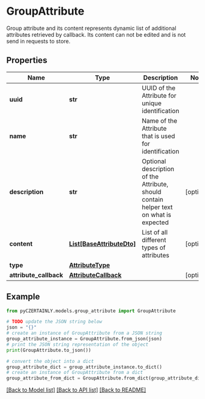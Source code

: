# GroupAttribute

Group attribute and its content represents dynamic list of additional attributes retrieved by callback. Its content can not be edited and is not send in requests to store.

## Properties

Name | Type | Description | Notes
------------ | ------------- | ------------- | -------------
**uuid** | **str** | UUID of the Attribute for unique identification | 
**name** | **str** | Name of the Attribute that is used for identification | 
**description** | **str** | Optional description of the Attribute, should contain helper text on what is expected | [optional] 
**content** | [**List[BaseAttributeDto]**](BaseAttributeDto.md) | List of all different types of attributes | [optional] 
**type** | [**AttributeType**](AttributeType.md) |  | 
**attribute_callback** | [**AttributeCallback**](AttributeCallback.md) |  | [optional] 

## Example

```python
from pyCZERTAINLY.models.group_attribute import GroupAttribute

# TODO update the JSON string below
json = "{}"
# create an instance of GroupAttribute from a JSON string
group_attribute_instance = GroupAttribute.from_json(json)
# print the JSON string representation of the object
print(GroupAttribute.to_json())

# convert the object into a dict
group_attribute_dict = group_attribute_instance.to_dict()
# create an instance of GroupAttribute from a dict
group_attribute_from_dict = GroupAttribute.from_dict(group_attribute_dict)
```
[[Back to Model list]](../README.md#documentation-for-models) [[Back to API list]](../README.md#documentation-for-api-endpoints) [[Back to README]](../README.md)



